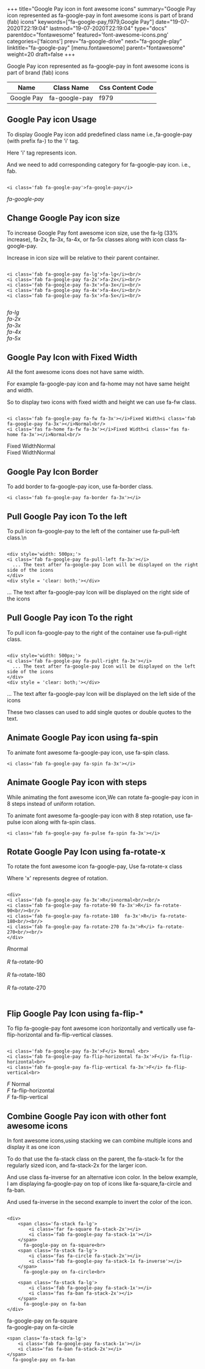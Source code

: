 +++
title="Google Pay icon in font awesome icons"
summary="Google Pay icon represented as fa-google-pay in font awesome icons is part of brand (fab) icons"
keywords=["fa-google-pay,f979,Google Pay"]
date="19-07-2020T22:19:04"
lastmod="19-07-2020T22:19:04"
type="docs"
parentdoc="fontawesome"
featured='font-awesome-icons.png'
categories=['faicons']
prev="fa-google-drive"
next="fa-google-play"
linktitle="fa-google-pay"
[menu.fontawesome]
parent="fontawesome"
weight=20
draft=false
+++


Google Pay icon represented as fa-google-pay in font awesome icons is part of brand (fab) icons

<div class='table-responsive'><table class='table'><thead><tr><th>Name</th><th>Class Name</th><th>Css Content Code</th></tr></thead><tbody><tr><td>Google Pay</td><td>fa-google-pay</td><td>f979</td></tr></tbody></table></div>



## Google Pay icon Usage

To display Google Pay icon add predefined class name i.e.,fa-google-pay (with prefix fa-) to the 'i' tag.

Here 'i' tag represents icon.

And we need to add corresponding category for fa-google-pay icon. i.e., fab.


```

<i class='fab fa-google-pay'>fa-google-pay</i>
```

<i class='fab fa-google-pay'>fa-google-pay</i>




## Change Google Pay icon size
To increase Google Pay font awesome icon size, use the fa-lg (33% increase), fa-2x, fa-3x, fa-4x, or fa-5x classes along with icon class fa-google-pay.

Increase in icon size will be relative to their parent container. 

```

<i class='fab fa-google-pay fa-lg'>fa-lg</i><br/>
<i class='fab fa-google-pay fa-2x'>fa-2x</i><br/>
<i class='fab fa-google-pay fa-3x'>fa-3x</i><br/>
<i class='fab fa-google-pay fa-4x'>fa-4x</i><br/>
<i class='fab fa-google-pay fa-5x'>fa-5x</i><br/>
            
```

<i class='fab fa-google-pay fa-lg'>fa-lg</i><br/>
<i class='fab fa-google-pay fa-2x'>fa-2x</i><br/>
<i class='fab fa-google-pay fa-3x'>fa-3x</i><br/>
<i class='fab fa-google-pay fa-4x'>fa-4x</i><br/>
<i class='fab fa-google-pay fa-5x'>fa-5x</i><br/>
            



## Google Pay Icon with Fixed Width 

All the font awesome icons does not have same width.

For example fa-google-pay icon and fa-home may not have same height and width.

So to display two icons with fixed width and height we can use fa-fw class.


```

<i class='fab fa-google-pay fa-fw fa-3x'></i>Fixed Width<i class='fab fa-google-pay fa-3x'></i>Normal<br/>
<i class='fas fa-home fa-fw fa-3x'></i>Fixed Width<i class='fas fa-home fa-3x'></i>Normal<br/>
```

<i class='fab fa-google-pay fa-fw fa-3x'></i>Fixed Width<i class='fab fa-google-pay fa-3x'></i>Normal<br/>
<i class='fas fa-home fa-fw fa-3x'></i>Fixed Width<i class='fas fa-home fa-3x'></i>Normal<br/>



## Google Pay Icon Border 

To add border to fa-google-pay icon, use fa-border class.


```
<i class='fab fa-google-pay fa-border fa-3x'></i>

```
<i class='fab fa-google-pay fa-border fa-3x'></i>





## Pull Google Pay icon To the left

To pull icon fa-google-pay to the left of the container use fa-pull-left class.\n

```

<div style='width: 500px;'>
<i class='fab fa-google-pay fa-pull-left fa-3x'></i>
  ... The text after fa-google-pay Icon will be displayed on the right side of the icons
</div>
<div style = 'clear: both;'></div>
```

<div style='width: 500px;'>
<i class='fab fa-google-pay fa-pull-left fa-3x'></i>
  ... The text after fa-google-pay Icon will be displayed on the right side of the icons
</div>
<div style = 'clear: both;'></div>




## Pull Google Pay icon To the right
To pull icon fa-google-pay to the right of the container use fa-pull-right class.

```

<div style='width: 500px;'>
<i class='fab fa-google-pay fa-pull-right fa-3x'></i>
  ... The text after fa-google-pay Icon will be displayed on the left side of the icons
</div>
<div style = 'clear: both;'></div>
```

<div style='width: 500px;'>
<i class='fab fa-google-pay fa-pull-right fa-3x'></i>
  ... The text after fa-google-pay Icon will be displayed on the left side of the icons
</div>
<div style = 'clear: both;'></div>

These two classes can used to add single quotes or double quotes to the text.


## Animate Google Pay icon using fa-spin
To animate font awesome fa-google-pay icon, use fa-spin class.

```
<i class='fab fa-google-pay fa-spin fa-3x'></i>
```
<i class='fab fa-google-pay fa-spin fa-3x'></i>




## Animate Google Pay icon with steps
While animating the font awesome icon,We can rotate fa-google-pay icon in 8 steps instead of uniform rotation.

To animate font awesome fa-google-pay icon with 8 step rotation, use fa-pulse icon along with fa-spin class.


```
<i class='fab fa-google-pay fa-pulse fa-spin fa-3x'></i>

```
<i class='fab fa-google-pay fa-pulse fa-spin fa-3x'></i>





## Rotate Google Pay Icon using fa-rotate-x
To rotate the font awesome icon fa-google-pay, Use fa-rotate-x class

Where 'x' represents degree of rotation.


```

<div>
<i class='fab fa-google-pay fa-3x'>R</i>normal<br/><br/>
<i class='fab fa-google-pay fa-rotate-90 fa-3x'>R</i> fa-rotate-90<br/><br/> 
<i class='fab fa-google-pay fa-rotate-180  fa-3x'>R</i> fa-rotate-180<br/><br/> 
<i class='fab fa-google-pay fa-rotate-270 fa-3x'>R</i> fa-rotate-270<br/><br/>
</div>
```

<div>
<i class='fab fa-google-pay fa-3x'>R</i>normal<br/><br/>
<i class='fab fa-google-pay fa-rotate-90 fa-3x'>R</i> fa-rotate-90<br/><br/> 
<i class='fab fa-google-pay fa-rotate-180  fa-3x'>R</i> fa-rotate-180<br/><br/> 
<i class='fab fa-google-pay fa-rotate-270 fa-3x'>R</i> fa-rotate-270<br/><br/>
</div>




## Flip Google Pay Icon using fa-flip-*
To flip fa-google-pay font awesome icon horizontally and vertically use fa-flip-horizontal and fa-flip-vertical classes. 

```

<i class='fab fa-google-pay fa-3x'>F</i> Normal <br>
<i class='fab fa-google-pay fa-flip-horizontal fa-3x'>F</i> fa-flip-horizontal<br>
<i class='fab fa-google-pay fa-flip-vertical fa-3x'>F</i> fa-flip-vertical<br>
```

<i class='fab fa-google-pay fa-3x'>F</i> Normal <br>
<i class='fab fa-google-pay fa-flip-horizontal fa-3x'>F</i> fa-flip-horizontal<br>
<i class='fab fa-google-pay fa-flip-vertical fa-3x'>F</i> fa-flip-vertical<br>




## Combine Google Pay icon with other font awesome icons
In font awesome icons,using stacking we can combine multiple icons and display it as one icon 

To do that use the fa-stack class on the parent, the fa-stack-1x for the regularly sized icon, and fa-stack-2x for the larger icon.

And use class fa-inverse for an alternative icon color. 
In the below example, I am displaying fa-google-pay on top of icons like fa-square,fa-circle and fa-ban.

And used fa-inverse in the second example to invert the color of the icon.

```

<div>
    <span class='fa-stack fa-lg'>
        <i class='far fa-square fa-stack-2x'></i>
        <i class='fab fa-google-pay fa-stack-1x'></i>
    </span>
      fa-google-pay on fa-square<br>
    <span class='fa-stack fa-lg'>
        <i class='fas fa-circle fa-stack-2x'></i>
        <i class='fab fa-google-pay fa-stack-1x fa-inverse'></i>
    </span>
      fa-google-pay on fa-circle<br>

    <span class='fa-stack fa-lg'>
        <i class='fab fa-google-pay fa-stack-1x'></i>
        <i class='fas fa-ban fa-stack-2x'></i>
    </span>
      fa-google-pay on fa-ban
</div>
```

<div>
    <span class='fa-stack fa-lg'>
        <i class='far fa-square fa-stack-2x'></i>
        <i class='fab fa-google-pay fa-stack-1x'></i>
    </span>
      fa-google-pay on fa-square<br>
    <span class='fa-stack fa-lg'>
        <i class='fas fa-circle fa-stack-2x'></i>
        <i class='fab fa-google-pay fa-stack-1x fa-inverse'></i>
    </span>
      fa-google-pay on fa-circle<br>

    <span class='fa-stack fa-lg'>
        <i class='fab fa-google-pay fa-stack-1x'></i>
        <i class='fas fa-ban fa-stack-2x'></i>
    </span>
      fa-google-pay on fa-ban
</div>







